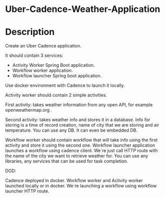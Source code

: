 # Uber-Cadence-Weather-Application
# Description
Create an Uber Cadence application.

It should contain 3 services:

- Activity Worker Spring Boot application.
- Workflow worker application.
- Workflow launcher Spring boot application.

Use docker environment with Cadence to launch it locally.

Activity worker should contain 2 simple activities.

First activity: takes weather information from any open API, for example openweathermap.org .

Second activity: takes weather info and stores it in a database. Info for storing is a time of record creation, name of city that we are storing and air temperature. 
You can use any DB. It can even be embedded DB.

Workflow worker should contain workflow that will take info using the first activity and store it using the second one.
Workflow launcher application launches a workflow using cadence client. We`re just call HTTP route with the name of the city we want to retrieve weather for.
You can use any libraries, any services that can be used for task completion.

DOD:

Cadence deployed in docker.
Workflow worker and Activity worker launched locally or in docker.
We`re launching a workflow using workflow launcher HTTP route.
